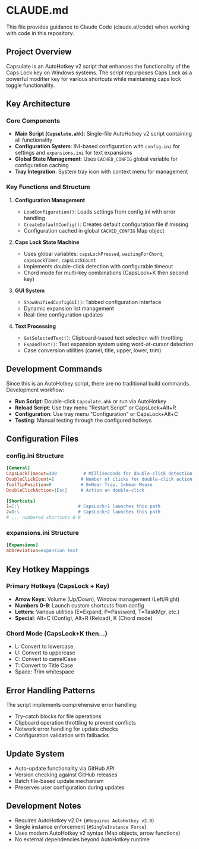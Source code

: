 # CLAUDE.md

This file provides guidance to Claude Code (claude.ai/code) when working with code in this repository.

## Project Overview

Capsulate is an AutoHotkey v2 script that enhances the functionality of the Caps Lock key on Windows systems. The script repurposes Caps Lock as a powerful modifier key for various shortcuts while maintaining caps lock toggle functionality.

## Key Architecture

### Core Components

- **Main Script (`Capsulate.ahk`)**: Single-file AutoHotkey v2 script containing all functionality
- **Configuration System**: INI-based configuration with `config.ini` for settings and `expansions.ini` for text expansions
- **Global State Management**: Uses `CACHED_CONFIG` global variable for configuration caching
- **Tray Integration**: System tray icon with context menu for management

### Key Functions and Structure

1. **Configuration Management**
   - `LoadConfiguration()`: Loads settings from config.ini with error handling
   - `CreateDefaultConfig()`: Creates default configuration file if missing
   - Configuration cached in global `CACHED_CONFIG` Map object

2. **Caps Lock State Machine**
   - Uses global variables: `capsLockPressed`, `waitingForChord`, `capsLockTimer`, `capsLockCount`
   - Implements double-click detection with configurable timeout
   - Chord mode for multi-key combinations (CapsLock+K then second key)

3. **GUI System**
   - `ShowUnifiedConfigGUI()`: Tabbed configuration interface
   - Dynamic expansion list management
   - Real-time configuration updates

4. **Text Processing**
   - `GetSelectedText()`: Clipboard-based text selection with throttling
   - `ExpandText()`: Text expansion system using word-at-cursor detection
   - Case conversion utilities (camel, title, upper, lower, trim)

## Development Commands

Since this is an AutoHotkey script, there are no traditional build commands. Development workflow:

- **Run Script**: Double-click `Capsulate.ahk` or run via AutoHotkey
- **Reload Script**: Use tray menu "Restart Script" or CapsLock+Alt+R
- **Configuration**: Use tray menu "Configuration" or CapsLock+Alt+C
- **Testing**: Manual testing through the configured hotkeys

## Configuration Files

### config.ini Structure
```ini
[General]
CapsLockTimeout=300          # Milliseconds for double-click detection
DoubleClickCount=2          # Number of clicks for double-click action
ToolTipPosition=0           # 0=Near Tray, 1=Near Mouse
DoubleClickAction={Esc}     # Action on double-click

[Shortcuts]
1=C:\                      # CapsLock+1 launches this path
2=D:\                      # CapsLock+2 launches this path
# ... numbered shortcuts 0-9
```

### expansions.ini Structure
```ini
[Expansions]
abbreviation=expansion text
```

## Key Hotkey Mappings

### Primary Hotkeys (CapsLock + Key)
- **Arrow Keys**: Volume (Up/Down), Window management (Left/Right)
- **Numbers 0-9**: Launch custom shortcuts from config
- **Letters**: Various utilities (E=Expand, P=Password, T=TaskMgr, etc.)
- **Special**: Alt+C (Config), Alt+R (Reload), K (Chord mode)

### Chord Mode (CapsLock+K then...)
- L: Convert to lowercase
- U: Convert to uppercase  
- C: Convert to camelCase
- T: Convert to Title Case
- Space: Trim whitespace

## Error Handling Patterns

The script implements comprehensive error handling:
- Try-catch blocks for file operations
- Clipboard operation throttling to prevent conflicts
- Network error handling for update checks
- Configuration validation with fallbacks

## Update System

- Auto-update functionality via GitHub API
- Version checking against GitHub releases
- Batch file-based update mechanism
- Preserves user configuration during updates

## Development Notes

- Requires AutoHotkey v2.0+ (`#Requires AutoHotkey v2.0`)
- Single instance enforcement (`#SingleInstance Force`)
- Uses modern AutoHotkey v2 syntax (Map objects, arrow functions)
- No external dependencies beyond AutoHotkey runtime